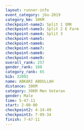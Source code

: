 ```yaml
---
layout: runner-info 
event_category: jbu-2019 
category_km: 30KM 
checkpoint-name2: Split 1 SMK 
checkpoint-name3: Split 2 E Farm 
checkpoint-name4: Split 3 
checkpoint-name5: 
checkpoint-name6: 
checkpoint-name7: 
checkpoint-name8: 
checkpoint-name9: 
overall_rank: 257
gender_rank: 188
category_rank: 65
bib: 32092
name: ABKARI ABDULLAH
distance: 30KM
category: 30KM Men Veteran
gender: Male
time: 5-47-11
start: 2-00-00
checkpoint2: 4-14-49
checkpoint3: 7-09-34
finish: 7-47-11
---
```


